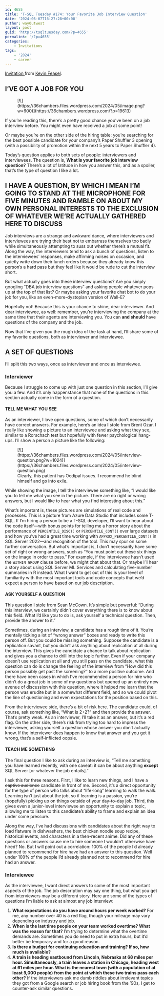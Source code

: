 ```yaml
---
id: 4655
title: 'T-SQL Tuesday #174: Your Favorite Job Interview Question'
date: '2024-05-07T16:27:28+00:00'
author: way0utwest
layout: post
guid: 'http://tsqltuesday.com/?p=4655'
permalink: '/?p=4655'
categories:
    - Invitations
tags:
    - '2024'
    - career
---
```


[Invitation ](https://36chambers.wordpress.com/2024/05/07/t-sql-tuesday-your-favorite-job-interview-question/)from [Kevin Feasel](https://36chambers.wordpress.com/).

## I’VE GOT A JOB FOR YOU

<figure class="wp-block-image">[![](https://36chambers.files.wordpress.com/2024/05/image.png?w=600)](https://36chambers.wordpress.com/?p=19613)</figure>If you’re reading this, there’s a pretty good chance you’ve been on a job interview before. You might even have received a job at some point!

Or maybe you’re on the other side of the hiring table: you’re searching for the best possible candidate for your company’s Paper Shuffler 3 opening (with a possibility of promotion within the next 5 years to Paper Shuffler 4).

Today’s question applies to both sets of people: interviewers and interviewees. The question is, **What is your favorite job interview question?** There’s a lot of latitude in how you answer this, and as a spoiler, that’s the type of question I like a lot.

## I HAVE A QUESTION, BY WHICH I MEAN I’M GOING TO STAND AT THE MICROPHONE FOR FIVE MINUTES AND RAMBLE ON ABOUT MY OWN PERSONAL INTERESTS TO THE EXCLUSION OF WHATEVER WE’RE ACTUALLY GATHERED HERE TO DISCUSS

Job interviews are a strange and awkward dance, where interviewers and interviewees are trying their best not to embarrass themselves too badly while simultaneously attempting to suss out whether there’s a mutual fit. Along the way, the interviewers tend to ask a bunch of questions, listen to the interviewees’ responses, make affirming noises on occasion, and quietly write down their lunch orders because they already know this person’s a hard pass but they feel like it would be rude to cut the interview short.

But what actually goes into these interview questions? Are you simply googling “DBA job interview questions” and asking people whatever pops up at the top of that list? Or maybe asking your favorite chat bot to do your job for you, like an even-more-dystopian version of Wall-E?

Hopefully not! Because this is your chance to shine, dear interviewer. And dear interviewee, as well: remember, you’re interviewing the company at the same time that their agents are interviewing you. You can **and should** have questions of the company and the job.

Now that I’ve given you the rough idea of the task at hand, I’ll share some of my favorite questions, both as interviewer and interviewee.

## A SET OF QUESTIONS

I’ll split this two ways, once as interviewer and once as interviewee.

### Interviewer

Because I struggle to come up with just one question in this section, I’ll give you a few. And it’s only happenstance that none of the questions in this section actually come in the form of a question.

#### TELL ME WHAT YOU SEE

As an interviewer, I love open questions, some of which don’t necessarily have correct answers. For example, here’s an idea I stole from Brent Ozar. I really like showing a picture to an interviewee and asking what they see, similar to a Rorschach test but hopefully with fewer psychological hang-ups. I’ll show a person a picture like the following:

<figure class="wp-block-image">[![](https://36chambers.files.wordpress.com/2024/05/interview-question.png?w=1024)](https://36chambers.files.wordpress.com/2024/05/interview-question.png)<figcaption>Clearly, this patient has Oedipal issues. I recommend he blind himself and go into exile.</figcaption></figure>While showing the image, I tell the interviewee something like, “I would like you to tell me what you see in the picture. There are no right or wrong answers, but I would like to hear what you find interesting about this.”

What’s important is, these pictures are simulations of real code and processes. This is a picture from Azure Data Studio that includes some T-SQL. If I’m hiring a person to be a T-SQL developer, I’ll want to hear about the code itself—with bonus points for telling me a horror story about the performance of `PERCENTILE_DISC()` or `PERCENTILE_CONT()` over large datasets and how you’ve had a great time working with `APPROX_PERCENTILE_CONT()` in SQL Server 2022—and recognition of the tool. This may spur on some further conversation. But what’s important is, I don’t necessarily have some set of right or wrong answers, such as “You must point out these six things on the image in order to pass.” For example, if the interviewee hasn’t used the `WITHIN GROUP` clause before, we might chat about that. Or maybe I’ll hear a story about using SQL Server ML Services and calculating five-number summaries in R instead. What I want to get out of this is your level of familiarity with the most important tools and code concepts that we’d expect a person to have based on our job description.

#### ASK YOURSELF A QUESTION

This question I stole from Sean McCown. It’s simple but powerful: “During this interview, we certainly didn’t cover everything there is to know about this field. What I’d like you to do is, ask yourself a technical question. Then, provide the answer to it.”

Sometimes, during an interview, a candidate has a rough time of it. You’re mentally ticking a lot of “wrong answer” boxes and ready to write this person off. But you could be missing something. Suppose the candidate is a replication savant, but you didn’t ask anything about replication at all during the interview. This gives the candidate a chance to talk about replication and gives you a chance to drill into the topic further. Even if your company doesn’t use replication at all and you still pass on the candidate, what this question can do is change the feeling of the interview from “How did this person possibly get past the screening?” to a more positive outcome. And there have been cases in which I’ve recommended a person for hire who didn’t do a great job in some of my questions but opened up an entirely new avenue of discussion with this question, where it helped me learn that the person was erudite but in a somewhat different field, and so we could pivot the line of questioning and even expectations for the position based on this.

From the interviewee side, there’s a bit of risk here. The candidate could, of course, ask something like, “What is 2+2?” and then provide the answer. That’s pretty weak. As an interviewer, I’ll take it as an answer, but it’s a red flag. On the other side, there’s risk from trying too hard to impress the interviewer, asking yourself a question whose answer you don’t actually know. If the interviewer does happen to know that answer and you get it wrong, that’s a self-inflicted oopsie.

#### TEACH ME SOMETHING

The final question I like to ask during an interview is, “Tell me something you have learned recently, with one caveat: it can be about anything **except** SQL Server \[or whatever the job entails\].”

I ask this for three reasons. First, I like to learn new things, and I have a <s>captive audience</s> candidate in front of me. Second, it’s a direct opportunity for the type of person who talks about “life-long” learning to walk the walk. Learning isn’t just about the job, so if learning is a passion, you’re (hopefully) picking up on things outside of your day-to-day job. Third, this gives even a junior-level interviewee an opportunity to explain a topic, allowing me to listen to this candidate’s ability to frame and explain an idea under some pressure.

Along the way, I’ve had discussions with candidates about the right way to load flatware in dishwashers, the best chicken noodle soup recipe, historical events, and characters in a then-recent anime. Did any of these questions or answers cause me to hire someone I wouldn’t otherwise have hired? No. But I will point out a correlation: 100% of the people I’d already planned to recommend for hire have had an answer to this question. Well under 100% of the people I’d already planned not to recommend for hire had an answer.

### Interviewee

As the interviewee, I want direct answers to some of the most important aspects of the job. The job description may say one thing, but what you get from interviewers may be a different story. Here are some of the types of questions I’m liable to ask at almost any job interview:

1. **What expectations do you have around hours per week worked?** For me, any number over 40 is a red flag, though your mileage may vary depending on industry and job.
2. **When is the last time people on your team worked overtime? What was the reason for that?** I’m trying to determine what the overtime demands are. Sometimes you do need to put in extra hours, but it’d better be temporary and for a good reason.
3. **Is there a budget for continuing education and training? If so, how much is available?**
4. **A train is heading eastbound from Lincoln, Nebraska at 68 miles per hour. Simultaneously, a train leaves a station in Chicago, heading west at 61 miles per hour. What is the nearest town (with a population of at least 5,000 people) from the point at which these two trains pass each other?** If the interviewers ask me dumb riddles about irrelevant topics they got from a Google search or job hiring book from the ’90s, I get to counter-ask similar questions.